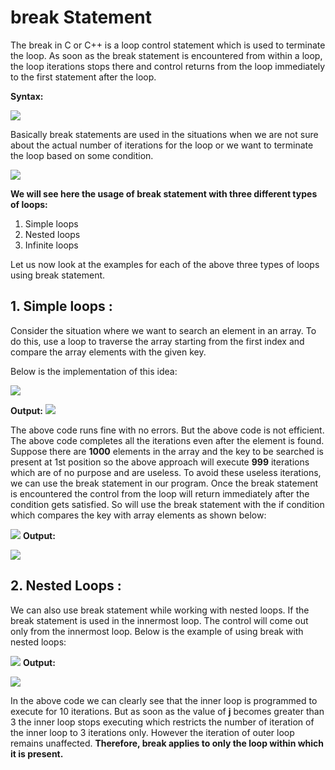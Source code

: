 # break Statement

The break in C or C++ is a loop control statement which is used to terminate the loop. As soon as the break statement is encountered from within a loop, the loop iterations stops there and control returns from the loop immediately to the first statement after the loop.

**Syntax:**

![](Breaksyntax.png)

Basically break statements are used in the situations when we are not sure about the actual number of iterations for the loop or we want to terminate the loop based on some condition.

![](Breakflowchart.png)

**We will see here the usage of break statement with three different types of loops:**

1. Simple loops
2. Nested loops
3. Infinite loops

Let us now look at the examples for each of the above three types of loops using break statement.

## 1. **Simple loops** : 
Consider the situation where we want to search an element in an array. To do this, use a loop to traverse the array starting from the first index and compare the array elements with the given key.

   Below is the implementation of this idea:

![](breaksimpleloops.png)

**Output:** 
![](Breaksimpleloopsoutput.png)

The above code runs fine with no errors. But the above code is not efficient. The above code completes all the iterations even after the element is found. Suppose there are **1000** elements in the array and the key to be searched is present at 1st position so the above approach will execute **999** iterations which are of no purpose and are useless. To avoid these useless iterations, we can use the break statement in our program. Once the break statement is encountered the control from the loop will return immediately after the condition gets satisfied. So will use the break statement with the if condition which compares the key with array elements as shown below:

![](breaksimpleloops2.png)
**Output:**

![](breaksimpleloops2output.png)

## 2. **Nested Loops** :
 We can also use break statement while working with nested loops. If the break statement is used in the innermost loop. The control will come out only from the innermost loop. Below is the example of using break with nested loops:

![](Breaknestedloops.png) 
**Output:**

![](Breaknestedloopsoutput.png)

In the above code we can clearly see that the inner loop is programmed to execute for 10 iterations. But as soon as the value of **j** becomes greater than 3 the inner loop stops executing which restricts the number of iteration of the inner loop to 3 iterations only. However the iteration of outer loop remains unaffected. **Therefore, break applies to only the loop within which it is present.**

